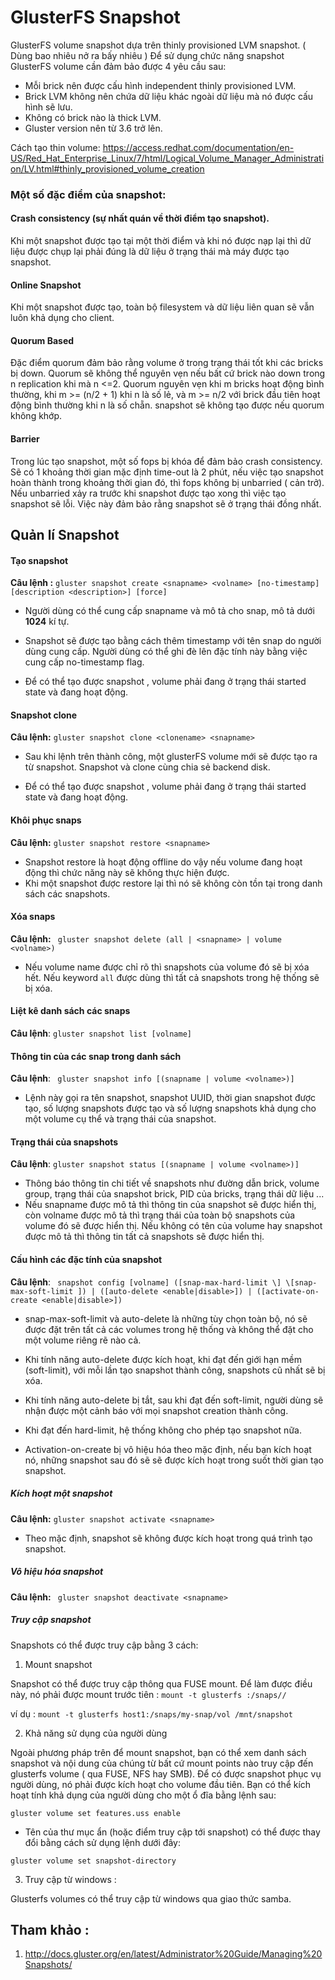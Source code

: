 # GlusterFS Snapshot

GlusterFS volume snapshot dựa trên thinly provisioned LVM snapshot. ( Dùng bao nhiêu nở ra bấy nhiêu )
Để sử dụng chức năng snapshot GlusterFS volume cần đảm bảo được 4 yêu cầu sau:

- Mỗi brick nên được cấu hình independent thinly provisioned LVM.
- Brick LVM không nên chứa dữ liệu khác ngoài dữ liệu mà nó được cấu hình sẽ lưu.
- Không có brick nào là thick LVM.
- Gluster version nên từ 3.6 trở lên.

Cách tạo thin volume:  https://access.redhat.com/documentation/en-US/Red_Hat_Enterprise_Linux/7/html/Logical_Volume_Manager_Administration/LV.html#thinly_provisioned_volume_creation

### Một số đặc điểm của snapshot:

#### Crash consistency (sự nhất quán về thời điểm tạo snapshot).

Khi một snapshot được tạo tại một thời điểm và khi nó được nạp lại thì dữ liệu được chụp lại phải đúng 
là dữ liệu ở trạng thái mà máy được tạo snapshot.

#### Online Snapshot

Khi một snapshot được tạo, toàn bộ filesystem và dữ liệu liên quan sẽ vẫn luôn khả dụng cho 
client.

#### Quorum Based 

Đặc điểm quorum đảm bảo rằng volume ở trong trạng thái tốt khi các bricks bị down.
Quorum sẽ không thể nguyên vẹn nếu bất cứ brick nào down trong n replication khi mà n <=2. 
Quorum nguyên vẹn khi m bricks hoạt động bình thường, khi m >= (n/2 + 1) khi n là số lẻ, và m >= n/2 với 
brick đầu tiên hoạt động bình thường khi n là số chẵn. snapshot sẽ không tạo được nếu quorum không khớp. 

#### Barrier 

Trong lúc tạo snapshot, một số fops bị khóa để đảm bảo crash consistency. Sẽ có 1 khoảng
thời gian mặc định time-out là 2 phút, nếu việc tạo snapshot hoàn thành trong khoảng thời gian đó, thì 
fops không bị unbarried ( cản trở). Nếu unbarried xảy ra trước khi snapshot được tạo xong thì việc tạo 
snapshot sẽ lỗi. Việc này đảm bảo rằng snapshot sẽ ở trạng thái đồng nhất.

## Quản lí Snapshot

#### Tạo snapshot

**Câu lệnh :** `gluster snapshot create <snapname> <volname> [no-timestamp] [description <description>] [force]`

- Người dùng có thể cung cấp snapname và mô tả cho snap, mô tả dưới **1024** kí tự.
- Snapshot sẽ được tạo bằng cách thêm timestamp với tên snap do người dùng cung cấp. Người dùng có thể ghi đè 
lên đặc tính này bằng việc cung cấp no-timestamp flag.
	
- Để có thể tạo được snapshot , volume phải đang ở trạng thái started state và đang hoạt động.

#### Snapshot clone

**Câu lệnh:** `gluster snapshot clone <clonename> <snapname>`

- Sau khi lệnh trên thành công, một glusterFS volume mới sẽ được tạo ra từ snapshot. 
Snapshot và clone cùng chia sẻ backend disk.
	
-  Để có thể tạo được snapshot , volume phải đang ở trạng thái started state và đang hoạt động.

#### Khôi phục snaps 

**Câu lệnh:** `gluster snapshot restore <snapname>`

- Snapshot restore là hoạt động offline do vậy nếu volume đang hoạt động thì chức năng này sẽ không thực hiện được.
- Khi một snapshot được restore lại thì nó sẽ không còn tồn tại trong danh sách các snapshots.
	
	
#### Xóa snaps

**Câu lệnh:** ` gluster snapshot delete (all | <snapname> | volume <volname>)`

-  Nếu volume name được chỉ rõ thì snapshots của volume đó sẽ bị xóa hết. Nếu keyword `all` được dùng thì tất 
cả snapshots trong hệ thống sẽ bị xóa.
	
	
#### Liệt kê danh sách các snaps 

**Câu lệnh**: `gluster snapshot list [volname]`

#### Thông tin của các snap trong danh sách 

**Câu lệnh**: ` gluster snapshot info [(snapname | volume <volname>)]`

-  Lệnh này gọi ra tên snapshot, snapshot UUID, thời gian snapshot được tạo, số lượng 
snapshots được tạo và số lượng snapshots khả dụng cho một volume cụ thể và trạng thái của snapshot.
	
	
#### Trạng thái của snapshots 

**Câu lệnh**: `gluster snapshot status [(snapname | volume <volname>)]`

- Thông báo thông tin chi tiết về snapshots như đường dẫn brick, volume group, trạng thái của 
snapshot brick, PID của bricks, trạng thái dữ liệu ...
- Nếu snapname được mô tả thì thông tin của snapshot sẽ được hiển thị, còn volname được mô tả thì 
trạng thái của toàn bộ snapshots của volume đó sẽ được hiển thị. Nếu không có tên của volume hay 
snapshot được mô tả thì thông tin tất cả snapshots sẽ được hiển thị.
	
#### Cấu hình các đặc tính của snapshot

**Câu lệnh**: ` snapshot config [volname] ([snap-max-hard-limit \] \[snap-max-soft-limit ]) | ([auto-delete <enable|disable>]) | ([activate-on-create <enable|disable>])`

- snap-max-soft-limit và auto-delete là những tùy chọn toàn bộ, nó sẽ được đặt trên tất cả các volumes trong 
hệ thống và không thể đặt cho một volume riêng rẽ nào cả.
	
- Khi tính năng auto-delete được kích hoạt, khi đạt đến giới hạn mềm (soft-limit), với mỗi lần tạo snapshot thành công,
snapshots cũ nhất sẽ bị xóa.
	 
- Khi tính năng auto-delete bị tắt, sau khi đạt đến soft-limit, người dùng sẽ nhận được một cảnh báo với mọi snapshot creation thành công.
	
- Khi đạt đến hard-limit, hệ thống không cho phép tạo snapshot nữa. 
	
- Activation-on-create bị vô hiệu hóa theo mặc định, nếu bạn kích hoạt nó, những snapshot sau đó sẽ sẽ được kích hoạt trong 
suốt thời gian tạo snapshot.
	
##### Kích hoạt một snapshot

**Câu lệnh:** `gluster snapshot activate <snapname>`
	
-  Theo mặc định, snapshot sẽ không được kích hoạt trong quá trình tạo snapshot.
	
##### Vô hiệu hóa snapshot 

**Câu lệnh:** ` gluster snapshot deactivate <snapname>`

##### Truy cập snapshot

Snapshots có thể được truy cập bằng 3 cách:

1. Mount snapshot 

Snapshot có thể được truy cập thông qua FUSE mount. Để làm được điều này, nó phải được mount trước tiên :
`mount -t glusterfs :/snaps//`

ví dụ : `mount -t glusterfs host1:/snaps/my-snap/vol /mnt/snapshot`

2. Khả năng sử dụng của người dùng

Ngoài phương pháp trên để mount snapshot, bạn có thể xem danh sách snapshot và nội dung của chúng từ bất 
cứ mount points nào truy cập đến glusterfs volume ( qua FUSE, NFS hay SMB). Để có được snapshot phục vụ 
người dùng, nó phải được kích hoạt cho volume đầu tiên. Bạn có thể kích hoạt tính khả dụng của người dùng cho một 
ổ đĩa bằng lệnh sau:

`gluster volume set features.uss enable`

- Tên của thư mục ẩn (hoặc điểm truy cập tới snapshot) có thể được thay đổi bằng cách sử dụng lệnh dưới đây:

`gluster volume set snapshot-directory`

3. Truy cập từ windows : 

Glusterfs volumes có thể truy cập từ windows qua giao thức samba.


## Tham khảo :

1. http://docs.gluster.org/en/latest/Administrator%20Guide/Managing%20Snapshots/
